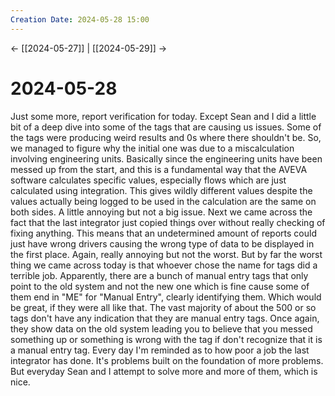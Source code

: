 ```yaml
---
Creation Date: 2024-05-28 15:00
---
```


<- [[2024-05-27]] | [[2024-05-29]]  ->

# 2024-05-28
Just some more, report verification for today. Except Sean and I did a little
bit of a deep dive into some of the tags that are causing us issues. Some of the
tags were producing weird results and 0s where there shouldn't be. So, we
managed to figure why the initial one was due to a miscalculation involving
engineering units. Basically since the engineering units have been messed up
from the start, and this is a fundamental way that the AVEVA software calculates
specific values, especially flows which are just calculated using integration.
This gives wildly different values despite the values actually being logged to
be used in the calculation are the same on both sides. A little annoying but not
a big issue. Next we came across the fact that the last integrator just copied
things over without really checking of fixing anything. This means that an
undetermined amount of reports could just have wrong drivers causing the wrong
type of data to be displayed in the first place. Again, really annoying but not
the worst. But by far the worst thing we came across today is that whoever chose
the name for tags did a terrible job. Apparently, there are a bunch of manual
entry tags that only point to the old system and not the new one which is fine
cause some of them end in "ME" for "Manual Entry", clearly identifying them.
Which would be great, if they were all like that. The vast majority of about the
500 or so tags don't have any indication that they are manual entry tags. Once
again, they show data on the old system leading you to believe that you messed
something up or something is wrong with the tag if don't recognize that it is a
manual entry tag. Every day I'm reminded as to how poor a job the last
integrator has done. It's problems built on the foundation of more problems. But
everyday Sean and I attempt to solve more and more of them, which is nice.